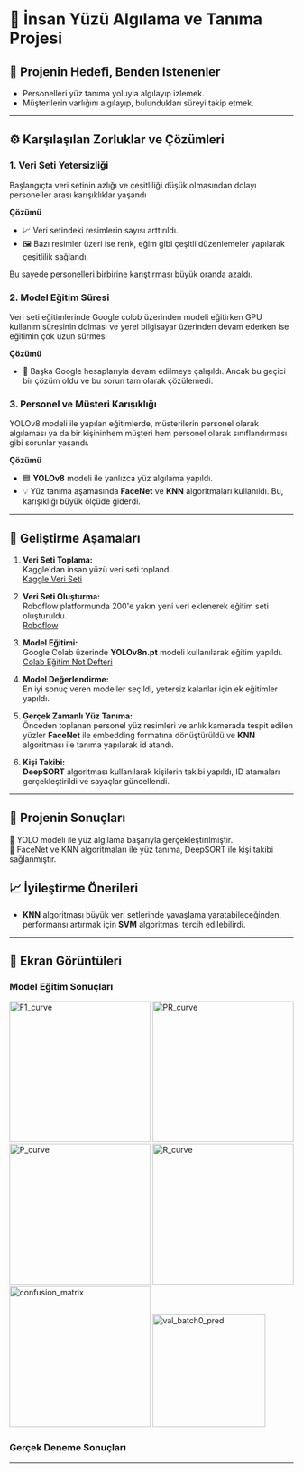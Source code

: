 # 👤 İnsan Yüzü Algılama ve Tanıma Projesi 
## 🎯 Projenin Hedefi, Benden Istenenler
- Personelleri yüz tanıma yoluyla algılayıp izlemek.
- Müşterilerin varlığını algılayıp, bulundukları süreyi takip etmek.
---
## ⚙️ Karşılaşılan Zorluklar ve Çözümleri
### 1. Veri Seti Yetersizliği
Başlangıçta veri setinin azlığı ve çeşitliliği düşük olmasından dolayı personeller arası karışıklıklar yaşandı

**Çözümü**
* 📈 Veri setindeki resimlerin sayısı arttırıldı.
* 🖼️ Bazı resimler üzeri ise renk, eğim gibi çeşitli düzenlemeler yapılarak çeşitlilik sağlandı.

Bu sayede personelleri birbirine karıştırması büyük oranda azaldı.

### 2. Model Eğitim Süresi
Veri seti eğitimlerinde Google colob üzerinden modeli eğitirken GPU kullanım süresinin dolması ve yerel bilgisayar üzerinden devam ederken ise eğitimin çok uzun sürmesi 

**Çözümü**
* 🔄 Başka Google hesaplarıyla devam edilmeye çalışıldı. Ancak bu geçici bir çözüm oldu ve bu sorun tam olarak çözülemedi.

### 3. Personel ve Müsteri Karışıklığı
YOLOv8 modeli ile yapılan eğitimlerde, müsterilerin personel olarak algılaması ya da bir kişininhem müşteri hem personel olarak sınıflandırması gibi sorunlar yaşandı.

**Çözümü**
* 🟦 **YOLOv8** modeli ile yanlızca yüz algılama yapıldı.
* 💡 Yüz tanıma aşamasında **FaceNet** ve **KNN** algoritmaları kullanıldı. Bu, karışıklığı büyük ölçüde giderdi.

---

## 🔨 Geliştirme Aşamaları
1. **Veri Seti Toplama:**  
   Kaggle'dan insan yüzü veri seti toplandı.  
   [Kaggle Veri Seti](https://www.kaggle.com/datasets/ashwingupta3012/human-faces/data)

2. **Veri Seti Oluşturma:**  
   Roboflow platformunda 200'e yakın yeni veri eklenerek eğitim seti oluşturuldu.  
   [Roboflow](https://roboflow.com/)

3. **Model Eğitimi:**  
   Google Colab üzerinde **YOLOv8n.pt** modeli kullanılarak eğitim yapıldı.  
   [Colab Eğitim Not Defteri](https://colab.research.google.com/github/roboflow-ai/notebooks/blob/main/notebooks/train-yolov8-object-detection-on-custom-dataset.ipynb#scrollTo=D2YkphuiaE7_)

4. **Model Değerlendirme:**  
   En iyi sonuç veren modeller seçildi, yetersiz kalanlar için ek eğitimler yapıldı.

5. **Gerçek Zamanlı Yüz Tanıma:**  
   Önceden toplanan personel yüz resimleri ve anlık kamerada tespit edilen yüzler **FaceNet** ile embedding formatına dönüştürüldü ve **KNN** algoritması ile tanıma yapılarak id atandı.

6. **Kişi Takibi:**  
   **DeepSORT** algoritması kullanılarak kişilerin takibi yapıldı, ID atamaları gerçekleştirildi ve sayaçlar güncellendi.
---
## 🎉 Projenin Sonuçları

📌 YOLO modeli ile yüz algılama başarıyla gerçekleştirilmiştir.  
📌 FaceNet ve KNN algoritmaları ile yüz tanıma, DeepSORT ile kişi takibi sağlanmıştır.

## 📈 İyileştirme Önerileri

- **KNN** algoritması büyük veri setlerinde yavaşlama yaratabileceğinden, performansı artırmak için **SVM** algoritması tercih edilebilirdi.

---
## 📸 Ekran Görüntüleri
### Model Eğitim Sonuçları
<img src="https://github.com/user-attachments/assets/ca488491-7517-4e4e-a2e1-dda51e5f8da0" alt="F1_curve" width="250" />
<img src="https://github.com/user-attachments/assets/e7950335-6de8-4f14-86d3-b59f5de7ca21" alt="PR_curve" width="250" />
<img src="https://github.com/user-attachments/assets/e96b3fac-6748-4e21-a1b0-1fbce1ef74bf" alt="P_curve" width="250" />
<img src="https://github.com/user-attachments/assets/b5a1e5a1-25ae-4a61-a0d9-5ce5b1a69502" alt="R_curve" width="250" />
<img src="https://github.com/user-attachments/assets/85b30208-b6a2-4b67-bcec-e1233647e54f" alt="confusion_matrix" width="250" />
<img src="https://github.com/user-attachments/assets/b09ab62e-6686-4ff3-9326-87c673f29a86" alt="val_batch0_pred" width="200" />

### Gerçek Deneme Sonuçları

---
